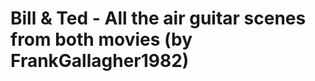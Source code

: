 <!--
id: 20186742872
link: http://tumblr.atmos.org/post/20186742872/bill-ted-all-the-air-guitar-scenes-from-both
slug: bill-ted-all-the-air-guitar-scenes-from-both
date: Fri Mar 30 2012 14:18:55 GMT-0700 (PDT)
publish: 2012-03-030
tags: 
title: Bill &amp; Ted - All the air guitar scenes from both movies (by FrankGallagher1982)
-->


Bill &amp; Ted - All the air guitar scenes from both movies (by FrankGallagher1982)
===================================================================================



